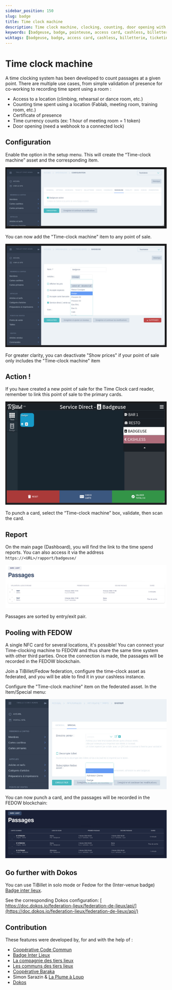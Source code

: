```yaml
---
sidebar_position: 150
slug: badge
title: Time clock machine
description: Time clock machine, clocking, counting, door opening with NFC cards.
keywords: [badgeuse, badge, pointeuse, access card, cashless, billetterie, ticketing, cashback, stripe, badge inter-lieux, dokos, time clock, machine, time punch machine]
wiktags: [badgeuse, badge, access card, cashless, billetterie, ticketing, cashback, stripe,  badge inter-lieux, dokos, time clock, machine, time punch machine]
---
```



# Time clock machine

A time clocking system has been developed to count passages at a given point. There are multiple use cases, from simple validation of presence for co-working to recording time spent using a room :
- Access to a location (climbing, rehearsal or dance room, etc.)
- Counting time spent using a location (Fablab, meeting room, training room, etc.)
- Certificate of presence
- Time currency counts (ex: 1 hour of meeting room = 1 token)
- Door opening (need a webhook to a connected lock)

## Configuration

Enable the option in the setup menu. This will create the “Time-clock machine” asset and the corresponding item.

![Config Badge](/img/cashless/badge/badge1.jpg)

You can now add the "Time-clock machine" item to any point of sale.

![Config Badge](/img/cashless/badge/badge2.jpg)

For greater clarity, you can deactivate "Show prices" if your point of sale only includes the "Time-clock machine" item

## Action !

If you have created a new point of sale for the Time Clock card reader, remember to link this point of sale to the primary cards.

![Config Badge](/img/cashless/badge/vuecashless_pdv_badgeuse.jpg)

To punch a card, select the “Time-clock machine” box, validate, then scan the card.

## Report

On the main page (Dashboard), you will find the link to the time spend reports.
You can also access it via the address `https://<URL>/rapport/badgeuse/`

![Config Badge](/img/cashless/badge/rapport_badgeuse.jpg)

Passages are sorted by entry/exit pair.

## Pooling with FEDOW

A single NFC card for several locations, it's possible!
You can connect your Time-clocking machine to FEDOW and thus share the same time system with other third parties.
Once the connection is made, the passages will be recorded in the FEDOW blockchain.

Join a TiBillet/Fedow federation, configure the time-clock asset as federated, and you will be able to find it in your cashless instance.

Configure the "Time-clock machine" item on the federated asset. In the Item/Special menu:

![Config Badge](/img/cashless/badge/config_asset_fedow.jpg)

You can now punch a card, and the passages will be recorded in the FEDOW blockchain:

![Config Badge](/img/cashless/badge/rapport_badgeuse_fedow.jpg)

## Go further with Dokos

You can use TiBillet in solo mode or Fedow for the (Inter-venue badge) [Badge inter lieux](https://badge.tiers-lieux.org/).

See the corresponding Dokos configuration: [
https://doc.dokos.io/federation-lieux/federation-de-lieux/api/](https://doc.dokos.io/federation-lieux/federation-de-lieux/api/)

## Contribution

These features were developed by, for and with the help of :

- [Coopérative Code Commun](https://codecommun.coop/)
- [Badge Inter Lieux](https://badge.tiers-lieux.org/)
- [La compagnie des tiers lieux](https://compagnie.tiers-lieux.org/)
- [Les communs des tiers lieux](https://adopteuncommun.communecter.org/#) 
- [Coopérative Baraka](https://www.cooperativebaraka.fr/)
- Simon Sarazin & [La Plume à Loup](https://laplumealoup.fr/)
- [Dokos](https://dokos.io/)

